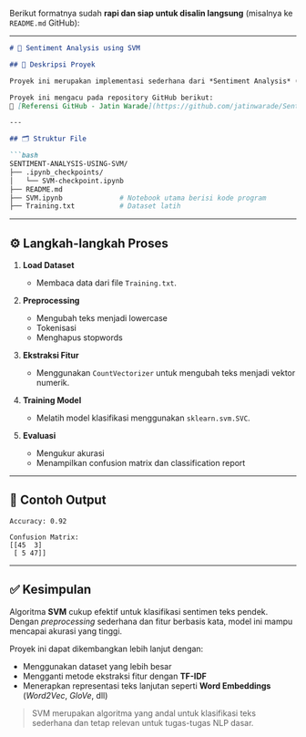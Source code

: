 Berikut formatnya sudah **rapi dan siap untuk disalin langsung** (misalnya ke `README.md` GitHub):

---

````markdown
# 🧠 Sentiment Analysis using SVM

## 📌 Deskripsi Proyek

Proyek ini merupakan implementasi sederhana dari *Sentiment Analysis* (analisis sentimen) menggunakan algoritma **Support Vector Machine (SVM)**. Dataset yang digunakan terdiri dari teks berlabel sentimen **positif** dan **negatif**.

Proyek ini mengacu pada repository GitHub berikut:  
🔗 [Referensi GitHub - Jatin Warade](https://github.com/jatinwarade/Sentiment-analysis-using-SVM)

---

## 🗂️ Struktur File

```bash
SENTIMENT-ANALYSIS-USING-SVM/
├── .ipynb_checkpoints/
│   └── SVM-checkpoint.ipynb
├── README.md
├── SVM.ipynb              # Notebook utama berisi kode program
├── Training.txt           # Dataset latih
````

---

## ⚙️ Langkah-langkah Proses

1. **Load Dataset**

   * Membaca data dari file `Training.txt`.

2. **Preprocessing**

   * Mengubah teks menjadi lowercase
   * Tokenisasi
   * Menghapus stopwords

3. **Ekstraksi Fitur**

   * Menggunakan `CountVectorizer` untuk mengubah teks menjadi vektor numerik.

4. **Training Model**

   * Melatih model klasifikasi menggunakan `sklearn.svm.SVC`.

5. **Evaluasi**

   * Mengukur akurasi
   * Menampilkan confusion matrix dan classification report

---

## 🧪 Contoh Output

```plaintext
Accuracy: 0.92

Confusion Matrix:
[[45  3]
 [ 5 47]]
```

---

## ✅ Kesimpulan

Algoritma **SVM** cukup efektif untuk klasifikasi sentimen teks pendek. Dengan *preprocessing* sederhana dan fitur berbasis kata, model ini mampu mencapai akurasi yang tinggi.

Proyek ini dapat dikembangkan lebih lanjut dengan:

* Menggunakan dataset yang lebih besar
* Mengganti metode ekstraksi fitur dengan **TF-IDF**
* Menerapkan representasi teks lanjutan seperti **Word Embeddings** (*Word2Vec*, *GloVe*, dll)

> SVM merupakan algoritma yang andal untuk klasifikasi teks sederhana dan tetap relevan untuk tugas-tugas NLP dasar.

```


